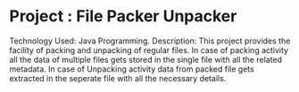 # Project : File Packer Unpacker
Technology Used: Java Programming.
Description:
This project provides the facility of packing and unpacking of regular files.
In case of packing activity all the data of multiple files gets stored in the single file with all the related metadata.
In case of Unpacking activity data from packed file gets extracted in the seperate file with all the necessary details.


